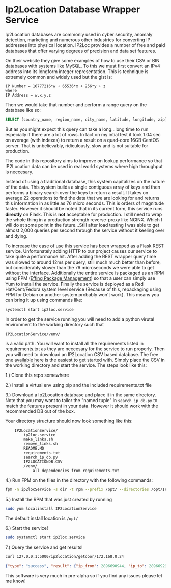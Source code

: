 # Ip2Location Database Wrapper Service
Ip2Location databases are commonly used in cyber security, anomaly detection, marketing and numerous other industries for converting IP addresses into physical location. IP2Loc provides a number of free and paid databases that offer varying degrees of precision and data set features.

On their website they give some examples of how to use their CSV or BIN databases with systems like MySQL. To this we must first convert an IPv4 address into its longform integer representation. This is technique is extremely common and widely used but the gist is:

```
IP Number = 16777216*w + 65536*x + 256*y + z
where
IP Address = w.x.y.z
```

Then we would take that number and perform a range query on the database like so:

```sql
SELECT (country_name, region_name, city_name, latitude, longitude, zip) FROM IP2LOC WHERE (ip_from  <= [SEARCH IP NO]) AND (ip_to >= [SEARCH IP NO]);
```

But as you might expect this query can take a long...long time to run especially if there are a lot of rows. In fact on my intial test it took 1.04 sec on average (with indexes) to return a result on a quad-core 16GB CentOS server. That is unbelievably, ridiculously, slow and is not suitable for production.

The code in this repository aims to improve on lookup performance so that IP2Location data can be used in real world systems where high throughput is neccesary.

Instead of using a traditional database, this system capitalizes on the nature of the data. This system builds a single contiguous array of keys and then performs a binary search over the keys to return a result. It takes on average 22 operations to find the data that we are looking for and returns this information in as little as 76 micro seconds. This is orders of magnitude faster. However it should be noted that in its current form, this service runs **directly** on Flask. This is **not** acceptable for production. I still need to wrap the whole thing in a production strength reverse-proxy like NGINX. Which I will do at some point in the future...Still after load testing I was able to get almost 2,000 queries per second through the service without it keeling over and dying.

To increase the ease of use this service has been wrapped as a Flask REST service. Unfortunately adding HTTP to our project causes our service to take quite a performance hit. After adding the REST wrapper query time was slowed to around 12ms per query, still much much better than before, but considerably slower than the 76 microseconds we were able to get without the interface. Additionally the entire service is packaged as an RPM using FPM ([Effing Package Management](https://github.com/jordansissel/fpm)) so that a user can simply use Yum to install the service. Finally the service is deployed as a Red Hat/Cent/Fedora system level service (Because of this, repackaging using FPM for Debian or another system probably won't work). This means you can bring it up using commands like:

```bash
systemctl start ip2loc.service
```

In order to get the service running you will need to add a python virutal environment to the working directory such that

```
IP2LocationService/venv/
```

is a valid path. You will want to install all the requirements listed in requirements.txt as they are neccesary for the service to run properly. Then you will need to download an IP2Location CSV based database. The free one [available here](http://lite.ip2location.com/database/ip-country-region-city-latitude-longitude-zipcode-timezone) is the easiest to get started with. Simply place the CSV in the working directory and start the service. The steps look like this:

1.) Clone this repo somewhere

2.) Install a virtual env using pip and the included requirements.txt file

3.) Download a Ip2Location database and place it in the same directory. Note that you may want to tailor the "named tuple" in ```search_ip_db.py``` to match the features present in your data. However it should work with the recommended DB out of the box.

Your directory structure should now look something like this:
```
	IP2LocationService/
		ip2loc.service
		make_links.sh
		remove_links.sh
		README.MD
		requirements.txt
		search_ip_db.py
		IP2LOCATIONDB.CSV
		/venv/
			all dependencies from requirements.txt
```

4.) Run FPM on the files in the directory with the following commands:
```bash
fpm -n ip2locService -s dir -t rpm --prefix /opt/ --directories /opt/IP2LocationService --after-install ./IP2LocationService/make_links.sh --before-remove ./IP2LocationService/remove_links.sh IP2LocationService
```

5.) Install the RPM that was just created by running
```bash
sudo yum localinstall IP2LocationService
```
The default install location is ```/opt/```

6.) Start the service!
```bash
sudo systemctl start ip2loc.service
```

7.) Query the service and get results!
```bash
curl 127.0.0.1:5000/ip2location/getcoor/172.168.0.24
```
```json
{"type": "success", "result": {"ip_from": 2896690944, "ip_to": 2896692991, "country_code": "US", "country_name": "United States", "region_name": "Virginia", "city_name": "Dulles", "latitude": 38.997708, "longitude": -77.433179, "zip_code": "20166", "time_zone": "-04:00"}}
```

This software is very much in pre-alpha so if you find any issues please let me know! 
